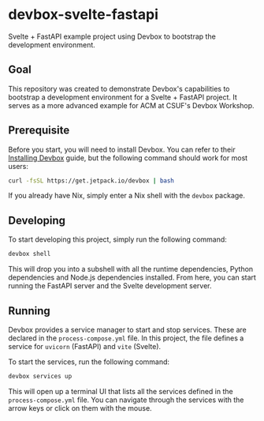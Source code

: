 # devbox-svelte-fastapi

Svelte + FastAPI example project using Devbox to bootstrap the development
environment.

## Goal

This repository was created to demonstrate Devbox's capabilities to bootstrap a
development environment for a Svelte + FastAPI project. It serves as a more
advanced example for ACM at CSUF's Devbox Workshop.

## Prerequisite

Before you start, you will need to install Devbox. You can refer to their
[Installing Devbox](https://www.jetpack.io/devbox/docs/installing_devbox/) guide,
but the following command should work for most users:

```sh
curl -fsSL https://get.jetpack.io/devbox | bash
```

If you already have Nix, simply enter a Nix shell with the `devbox` package.

## Developing

To start developing this project, simply run the following command:

```sh
devbox shell
```

This will drop you into a subshell with all the runtime dependencies, Python
dependencies and Node.js dependencies installed. From here, you can start
running the FastAPI server and the Svelte development server.

## Running

Devbox provides a service manager to start and stop services. These are
declared in the `process-compose.yml` file. In this project, the file defines
a service for `uvicorn` (FastAPI) and `vite` (Svelte).

To start the services, run the following command:

```sh
devbox services up
```

This will open up a terminal UI that lists all the services defined in the
`process-compose.yml` file. You can navigate through the services with the arrow
keys or click on them with the mouse.
